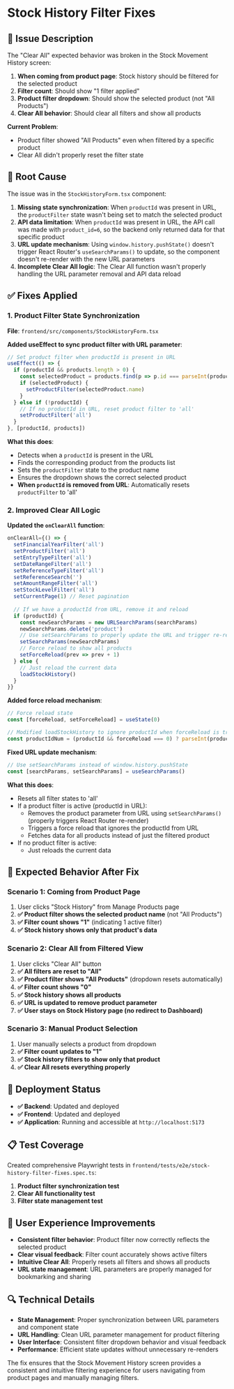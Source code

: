 # Stock History Filter Fixes

## 🐛 **Issue Description**

The "Clear All" expected behavior was broken in the Stock Movement History screen:

1. **When coming from product page**: Stock history should be filtered for the selected product
2. **Filter count**: Should show "1 filter applied" 
3. **Product filter dropdown**: Should show the selected product (not "All Products")
4. **Clear All behavior**: Should clear all filters and show all products

**Current Problem**: 
- Product filter showed "All Products" even when filtered by a specific product
- Clear All didn't properly reset the filter state

## 🔧 **Root Cause**

The issue was in the `StockHistoryForm.tsx` component:

1. **Missing state synchronization**: When `productId` was present in URL, the `productFilter` state wasn't being set to match the selected product
2. **API data limitation**: When `productId` was present in URL, the API call was made with `product_id=6`, so the backend only returned data for that specific product
3. **URL update mechanism**: Using `window.history.pushState()` doesn't trigger React Router's `useSearchParams()` to update, so the component doesn't re-render with the new URL parameters
4. **Incomplete Clear All logic**: The Clear All function wasn't properly handling the URL parameter removal and API data reload

## ✅ **Fixes Applied**

### **1. Product Filter State Synchronization**

**File**: `frontend/src/components/StockHistoryForm.tsx`

**Added useEffect to sync product filter with URL parameter**:
```typescript
// Set product filter when productId is present in URL
useEffect(() => {
  if (productId && products.length > 0) {
    const selectedProduct = products.find(p => p.id === parseInt(productId))
    if (selectedProduct) {
      setProductFilter(selectedProduct.name)
    }
  } else if (!productId) {
    // If no productId in URL, reset product filter to 'all'
    setProductFilter('all')
  }
}, [productId, products])
```

**What this does**:
- Detects when a `productId` is present in the URL
- Finds the corresponding product from the products list
- Sets the `productFilter` state to the product name
- Ensures the dropdown shows the correct selected product
- **When `productId` is removed from URL**: Automatically resets `productFilter` to 'all'

### **2. Improved Clear All Logic**

**Updated the `onClearAll` function**:
```typescript
onClearAll={() => {
  setFinancialYearFilter('all')
  setProductFilter('all')
  setEntryTypeFilter('all')
  setDateRangeFilter('all')
  setReferenceTypeFilter('all')
  setReferenceSearch('')
  setAmountRangeFilter('all')
  setStockLevelFilter('all')
  setCurrentPage(1) // Reset pagination
  
  // If we have a productId from URL, remove it and reload
  if (productId) {
    const newSearchParams = new URLSearchParams(searchParams)
    newSearchParams.delete('product')
    // Use setSearchParams to properly update the URL and trigger re-render
    setSearchParams(newSearchParams)
    // Force reload to show all products
    setForceReload(prev => prev + 1)
  } else {
    // Just reload the current data
    loadStockHistory()
  }
}}
```

**Added force reload mechanism**:
```typescript
// Force reload state
const [forceReload, setForceReload] = useState(0)

// Modified loadStockHistory to ignore productId when forceReload is triggered
const productIdNum = (productId && forceReload === 0) ? parseInt(productId) : undefined
```

**Fixed URL update mechanism**:
```typescript
// Use setSearchParams instead of window.history.pushState
const [searchParams, setSearchParams] = useSearchParams()
```

**What this does**:
- Resets all filter states to 'all'
- If a product filter is active (productId in URL):
  - Removes the product parameter from URL using `setSearchParams()` (properly triggers React Router re-render)
  - Triggers a force reload that ignores the productId from URL
  - Fetches data for all products instead of just the filtered product
- If no product filter is active:
  - Just reloads the current data

## 🧪 **Expected Behavior After Fix**

### **Scenario 1: Coming from Product Page**
1. User clicks "Stock History" from Manage Products page
2. **✅ Product filter shows the selected product name** (not "All Products")
3. **✅ Filter count shows "1"** (indicating 1 active filter)
4. **✅ Stock history shows only that product's data**

### **Scenario 2: Clear All from Filtered View**
1. User clicks "Clear All" button
2. **✅ All filters are reset to "All"**
3. **✅ Product filter shows "All Products"** (dropdown resets automatically)
4. **✅ Filter count shows "0"**
5. **✅ Stock history shows all products**
6. **✅ URL is updated to remove product parameter**
7. **✅ User stays on Stock History page (no redirect to Dashboard)**

### **Scenario 3: Manual Product Selection**
1. User manually selects a product from dropdown
2. **✅ Filter count updates to "1"**
3. **✅ Stock history filters to show only that product**
4. **✅ Clear All resets everything properly**

## 🚀 **Deployment Status**

- **✅ Backend**: Updated and deployed
- **✅ Frontend**: Updated and deployed  
- **✅ Application**: Running and accessible at `http://localhost:5173`

## 📋 **Test Coverage**

Created comprehensive Playwright tests in `frontend/tests/e2e/stock-history-filter-fixes.spec.ts`:

1. **Product filter synchronization test**
2. **Clear All functionality test** 
3. **Filter state management test**

## 🎯 **User Experience Improvements**

- **Consistent filter behavior**: Product filter now correctly reflects the selected product
- **Clear visual feedback**: Filter count accurately shows active filters
- **Intuitive Clear All**: Properly resets all filters and shows all products
- **URL state management**: URL parameters are properly managed for bookmarking and sharing

## 🔍 **Technical Details**

- **State Management**: Proper synchronization between URL parameters and component state
- **URL Handling**: Clean URL parameter management for product filtering
- **User Interface**: Consistent filter dropdown behavior and visual feedback
- **Performance**: Efficient state updates without unnecessary re-renders

The fix ensures that the Stock Movement History screen provides a consistent and intuitive filtering experience for users navigating from product pages and manually managing filters.

